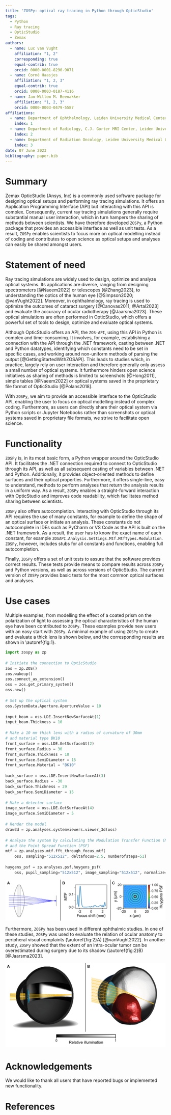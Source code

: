 ```yaml
---
title: 'ZOSPy: optical ray tracing in Python through OpticStudio'
tags:
  - Python
  - Ray tracing
  - OpticStudio
  - Zemax
authors:
  - name: Luc van Vught
    affiliation: "1, 2"
    corresponding: true
    equal-contrib: true
    orcid: 0000-0001-8290-9071
  - name: Corné Haasjes
    affiliation: "1, 2, 3"
    equal-contrib: true
    orcid: 0000-0003-0187-4116
  - name: Jan-Willem M. Beenakker
    affiliation: "1, 2, 3"
    orcid: 0000-0003-0479-5587
affiliations:
  - name: Department of Ophthalmology, Leiden University Medical Center, Leiden, the Netherlands
    index: 1
  - name: Department of Radiology, C.J. Gorter MRI Center, Leiden University Medical Center, Leiden, the Netherlands
    index: 2
  - name: Department of Radiation Oncology, Leiden University Medical Center, Leiden, the Netherlands
    index: 3
date: 07 June 2023
bibliography: paper.bib
---
```


# Summary
Zemax OpticStudio (Ansys, Inc) is a commonly used software package for designing optical setups and performing ray tracing simulations. It offers an Application Programming Interface (API) but interacting with this API is complex. Consequently, current ray tracing simulations generally require substantial manual user interaction, which in turn hampers the sharing of methods between scientists. We have therefore developed `ZOSPy`, a Python package that provides an accessible interface as well as unit tests. As a result, `ZOSPy` enables scientists to focus more on optical modelling instead of coding and contributes to open science as optical setups and analyses can easily be shared amongst users. 

# Statement of need
Ray tracing simulations are widely used to design, optimize and analyze optical systems. Its applications are diverse, ranging from designing spectrometers [@Naeem2022] or telescopes [@Zhang2023], to understanding the optics of the human eye [@Simpson2020; @vanVught2022]. Moreover, in ophthalmology, ray tracing is used to optimize the outcomes of cataract surgery [@Canovas2011; @Artal2023] and evaluate the accuracy of ocular radiotherapy [@Jaarsma2023]. These optical simulations are often performed in OpticStudio, which offers a powerful set of tools to design, optimize and evaluate optical systems.

Although OpticStudio offers an API, the `ZOS-API`, using this API in Python is complex and time-consuming. It involves, for example, establishing a connection with the API through the .NET framework, casting between .NET and Python datatypes, identifying which constants need to be set in specific cases, and working around  non-uniform methods of parsing the output [@GettingStartedWithZOSAPI]. This leads to studies which, in practice, largely rely on user interaction and therefore generally only assess a small number of optical systems. It furthermore hinders open science initiatives as sharing of methods is limited to screenshots [@Hong2011], simple tables [@Naeem2022] or optical systems saved in the proprietary file format of OpticStudio [@Polans2018]. 

With `ZOSPy`, we aim to provide an accessible interface to the OpticStudio API, enabling the user to focus on optical modelling instead of complex coding. Furthermore, as users can directly share their optical system via Python scripts or Jupyter Notebooks rather than screenshots or optical systems saved in proprietary file formats, we strive to facilitate open science. 

# Functionality
`ZOSPy` is, in its most basic form, a Python wrapper around the OpticStudio API. It facilitates the .NET connection required to connect to OpticStudio through its API, as well as all subsequent casting of variables between .NET and Python. Additionally, it provides object-oriented methods to define surfaces and their optical properties. Furthermore, it offers single-line, easy to understand, methods to perform analyses that return the analysis results in a uniform way. As a result, `ZOSPy` enables a straight-forward interaction with OpticStudio and improves code readability, which facilitates method sharing between scientists.

`ZOSPy` also offers autocompletion. Interacting with OpticStudio through its API requires the use of many constants, for example to define the shape of an optical surface or initiate an analysis. These constants do not autocomplete in IDEs such as PyCharm or VS Code as the API is built on the .NET framework. As a result, the user has to know the exact name of each constant, for example `ZOSAPI.Analysis.Settings.Mtf.MtfTypes.Modulation`. `ZOSPy`, however, includes stubs for all constants and functions, enabling full autocompletion. 

Finally, `ZOSPy` offers a set of unit tests to assure that the software provides correct results. These tests provide means to compare results across `ZOSPy` and Python versions, as well as across versions of OpticStudio. The current version of `ZOSPy` provides basic tests for the most common optical surfaces and analyses.


# Use cases
Multiple examples, from modelling the effect of a coated prism on the polarization of light to assessing the optical characteristics of the human eye have been contributed to `ZOSPy`. These examples provide new users with an easy start with `ZOSPy`. A minimal example of using `ZOSPy` to create and evaluate a thick lens is shown below, and the corresponding results are shown in \autoref{fig:1}. 

```python
import zospy as zp

# Initiate the connection to OpticStudio
zos = zp.ZOS()
zos.wakeup()
zos.connect_as_extension()
oss = zos.get_primary_system()
oss.new()

# Set up the optical system
oss.SystemData.Aperture.ApertureValue = 10

input_beam = oss.LDE.InsertNewSurfaceAt(1)
input_beam.Thickness = 10

# Make a 10 mm thick lens with a radius of curvature of 30mm 
# and material type BK10 
front_surface = oss.LDE.GetSurfaceAt(2)
front_surface.Radius = 30
front_surface.Thickness = 10
front_surface.SemiDiameter = 15
front_surface.Material = "BK10"

back_surface = oss.LDE.InsertNewSurfaceAt(3)
back_surface.Radius = -30
back_surface.Thickness = 29
back_surface.SemiDiameter = 15

# Make a detector surface
image_surface = oss.LDE.GetSurfaceAt(4)
image_surface.SemiDiameter = 5

# Render the model
draw3d = zp.analyses.systemviewers.viewer_3d(oss)

# Analyze the system by calculating the Modulation Transfer Function (MTF) 
# and the Point Spread Function (PSF)
mtf = zp.analyses.mtf.fft_through_focus_mtf(
    oss, sampling="512x512", deltafocus=2.5, numberofsteps=51)

huygens_psf = zp.analyses.psf.huygens_psf(
    oss, pupil_sampling="512x512", image_sampling="512x512", normalize=True)
```

![**Results of the example code**. **A)** The created optical system results in a slightly out of focus image. **B)** The calculated Modulation Transfer Function (MTF) shows that the image plane needs a 1.9 mm shift towards the lens to be in focus. **C)** The Huygens Point Spread Function (PSF) shows the aberrations of the system.\label{fig:1}](Figure%201.png)

Furthermore, `ZOSPy` has been used in different ophthalmic studies. In one of these studies, `ZOSPy` was used to evaluate the relation of ocular anatomy to peripheral visual complaints (\autoref{fig:2}A) [@vanVught2022]. In another study, `ZOSPy` showed that the extent of an intra-ocular tumor can be overestimated during surgery due to its shadow (\autoref{fig:2}B) [@Jaarsma2023].

![**Scientific research conducted using `ZOSPy`.** **A)** Evaluation of the peripheral vision of the human eye with an artificial intra-ocular lens [@vanVught2022]. **B)** Simulation mimicking the clip surgery for ocular radiotherapy [@Jaarsma2023].\label{fig:2}](Figure%202.png)

# Acknowledgements
We would like to thank all users that have reported bugs or implemented new functionality. 

# References

